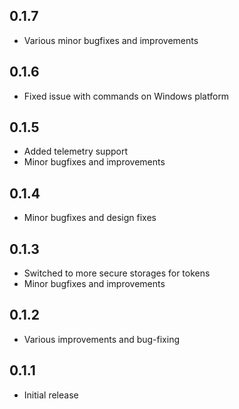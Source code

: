 ## 0.1.7
* Various minor bugfixes and improvements 

## 0.1.6
* Fixed issue with commands on Windows platform

## 0.1.5
* Added telemetry support
* Minor bugfixes and improvements

## 0.1.4
* Minor bugfixes and design fixes

## 0.1.3
* Switched to more secure storages for tokens
* Minor bugfixes and improvements

## 0.1.2
* Various improvements and bug-fixing

## 0.1.1
* Initial release